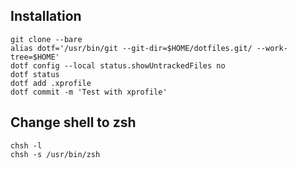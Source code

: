 ## Installation
```
git clone --bare
alias dotf='/usr/bin/git --git-dir=$HOME/dotfiles.git/ --work-tree=$HOME'
dotf config --local status.showUntrackedFiles no
dotf status
dotf add .xprofile
dotf commit -m 'Test with xprofile'
```

## Change shell to zsh
```
chsh -l
chsh -s /usr/bin/zsh
```
